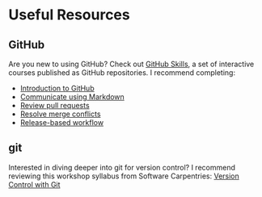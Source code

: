 # Useful Resources

## GitHub

Are you new to using GitHub? Check out [GitHub Skills](https://skills.github.com), a set of interactive courses published as GitHub repositories. I recommend completing:

- [Introduction to GitHub](https://github.com/skills/introduction-to-github)
- [Communicate using Markdown](https://github.com/skills/communicate-using-markdown)
- [Review pull requests](https://github.com/skills/review-pull-requests)
- [Resolve merge conflicts](https://github.com/skills/resolve-merge-conflicts)
- [Release-based workflow](https://github.com/skills/release-based-workflow)

## git

Interested in diving deeper into git for version control? I recommend reviewing this workshop syllabus from Software Carpentries: [Version Control with Git](https://carpentries-incubator.github.io/git-novice-branch-pr/)